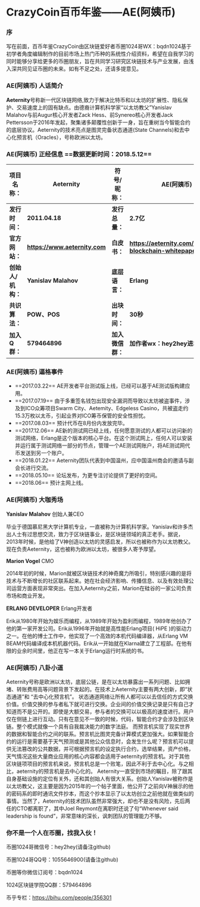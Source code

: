 
# CrazyCoin百币年鉴——AE(阿姨币) 

### 序
写在前面，百币年鉴CrazyCoin由区块链爱好者币圈1024哥WX：bqdn1024基于初学者角度编辑制作的目前市场上热门币种的系统性介绍资料，希望在自我学习的同时能够分享给更多的币圈朋友，旨在共同学习研究区块链技术与产业发展，由浅入深共同见证币圈的未来。如有不足之处，还请多提意见。

### AE(阿姨币)  人话简介

**Aeternity**号称新一代区块链网络,致力于解决比特币和以太坊的扩展性、隐私保护、交易速度上的固有缺点。由德裔计算机科学家“以太坊教父”Yanislav Malahov与前Augur核心开发者Zack Hess、前Synereo核心开发者Jack Pettersson于2016年发起，聚集诸多颠覆性创新于一身，旨在重树当今智能合约的底层协议。Aeternity的技术亮点是图灵完备状态通道(State Channels)和去中心化预言机（Oracles），号称欧洲以太坊。

### AE(阿姨币)  正经信息  ==数据更新时间：2018.5.12==

**项目名称：**| **Aeternity**|**符号/昵称：**|**AE(阿姨币)**
----------- | ----------- | ------------- | -------------
**发行时间：** | **2011.04.18** | **发行总量：**| **2.7亿**
**官方网站：**| **https://www.aeternity.com**  | **白皮书：** | **https://aeternity.com/aeternity-blockchain-whitepaper.pdf**
**创始人/机构：**  | **Yanislav Malahov** | **底层语言：** | **Erlang**
**共识算法：** | **POW、POS**  | **出块时间：**| **30秒**
**加入Q群：** | **579464896**  | **加入微信群：**| **加作者wx：hey2hey进群**


### AE(阿姨币)  逼格事件

 - ==2017.03.22== AE开发者平台测试版上线，已经可以基于AE测试版构建应用。
 - ==2017.07.19== 由于多重签名钱包出现安全漏洞而导致以太坊被盗事件，涉及到ICO众筹项目Swarm City、Aetemity、Edgeless Casino，共被盗走约15.3万枚以太币，引起业界对ICO筹币保管的安全性担忧。
 - ==2017.08.03== 预计代币在8月份内发放完毕。
 - ==2017.12.06== AE新的测试网已经上线，任何愿意测试的人都可以访问新的测试网络，Erlang是这个版本的核心平台。在这个测试网上，任何人可以安装并运行属于测试网络一部分的节点，管理一个AE测试网账户，将AE测试网代币发送到另一个账户。
 - ==2018.01.22== Aeternity团队代表到中国温州，应中国温州商会的邀请与副会长进行交流。
 - ==2018.05.10== 论坛发布，为更专注讨论提供了更好的空间。
 - ==2018.06== 预计主网上线。


### AE(阿姨币)  大咖秀场

**Yanislav Malahov** 创始人兼CEO

毕业于德国慕尼黑大学计算机专业，一直被称为计算机科学家。Yanislav和许多杰出人士有过思想交流，致力于区块链事业，是区块链领域的真正老手。据说，2013年时候，是他给了V神创造以太坊的灵感启发，所以也被称作为以太坊教父。现在负责Aeternity，这也被称为欧洲以太坊，被很多人寄予厚望。

**Marion Vogel** CMO

2014年初的时候，Marion就被区块链技术的神奇魔力所吸引，特别感兴趣的是将技术与不断增长的社区联系起来。她在社会经济影响、传播信息、以及有效处理公司运营方面表现非常突出。在加入Aeternity之前，Marion在硅谷的一家公司负责市场和商业开发。

**ERLANG DEVELOPER** Erlang开发者

Erik从1980年开始为娱乐而编程，从1989年开始为盈利而编程，1989年他创办了他的第一家开发公司。Erik从1996年开始就是高性能Erlang项目( HiPE )的驱动力之一。在他的博士工作中，他实现了一个高效的本机代码编译器，从Erlang VM BEAM代码编译成本机机器代码。Erik从一开始就在Klarna建立了工程部。在他有限的业余时间里，他正在写一本关于Erlang运行时系统的书。


### AE(阿姨币)  八卦小道

Aeternity号称是欧洲以太坊，底层公链，是在以太坊暴露出一系列问题、比如拥堵、转账费用高等问题背景下发起的。在技术上Aeternity主要有两大创新，即“状态通道”和 “去中心化预言机”。
状态通道网络让所有人都可以以去信任的方式交换价值。价值交换的参与者私下就可进行交换。企业间的价值交换记录是只有自己才知道而不是公开的。即使是大额交易，参与者的交换可以以极高的速度进行。用户仅在侧链上进行互动。只有在意见不一致的时候，代码，智能合约才会涉及到区块链。整个模式就像一个具有自我裁决能力的数字法庭。
而预言机实现了现实世界的数据和智能合约之间的联系。预言机比图灵完备计算模式更加强大。如果智能合约的运行是需要基于天气预测或是其他公众信息时，会发生什么呢？预言机可以提供无法篡改的公共数据，并可根据预言机的设定执行合约，选举结果，资产价格，天气情况这些大量商业应用的核心内容都会适用于aeternity的预言机。对于其他区块链项项目的预言机来说，预言机总是一个败笔，因此不利于去中心化。与之相比，aeternity的预言机是去中心化的。
Aeternity一直受到市场的瞩目，除了跟其自身基础设施的定位有关外，还和其创始人有很大关系。创始人Yanislav被称作是以太坊教父，这主要是因为2015年的一个帖子里面，他公开了之前向V神展示的他的密码系的即时通讯文件抄本，而这个抄本显示了以太坊创立之前他就在做类似的事情。当然了，Aeternity的技术团队虽然非常强大，却也不是没有风险，先后两任的CTO都离职了，其中Joel Reymont在离职时还说了句“Whenever said leadership is found”，非常意味的深长，讽刺团队的管理能力不够。


### 你不是一个人在币圈，找我入伙！
币圈1024哥微信号：hey2hey(请备注github)

币圈1024哥QQ号：1055646900(请备注github)

币圈等你微信订阅号：bqdn1024

1024区块链学院QQ群：579464896

币乎专栏：https://bihu.com/people/356301

